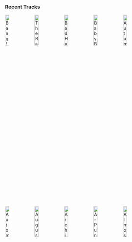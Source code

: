 ### Recent Tracks
[<img src='https://lastfm.freetls.fastly.net/i/u/300x300/ce0725ba16956dbbe409fd3cdf97e59b.png' width='16%' height='16%' alt='Bang!'>](https://www.last.fm/music/ajr/_/bang%2521)&nbsp;&nbsp;&nbsp;&nbsp;[<img src='https://lastfm.freetls.fastly.net/i/u/300x300/55cea9a7145b4087c0dfb4dce3fe6c37.png' width='16%' height='16%' alt='The Balance'>](https://www.last.fm/music/royal%2btongues/_/the%2bbalance)&nbsp;&nbsp;&nbsp;&nbsp;[<img src='https://lastfm.freetls.fastly.net/i/u/300x300/6c2e84b712d94940c9926dfe1dd5b7d3.png' width='16%' height='16%' alt='Bad Habit'>](https://www.last.fm/music/the%2bkooks/_/bad%2bhabit)&nbsp;&nbsp;&nbsp;&nbsp;[<img src='https://lastfm.freetls.fastly.net/i/u/300x300/b50b7b0232c92b7c137c714c694dc135.png' width='16%' height='16%' alt='Baby Blue'>](https://www.last.fm/music/grayscale/_/baby%2bblue)&nbsp;&nbsp;&nbsp;&nbsp;[<img src='https://lastfm.freetls.fastly.net/i/u/300x300/7a60757022108d73a52aab935cfefd1a.png' width='16%' height='16%' alt='Autumn Blossom (feat. Noosa)'>](https://www.last.fm/music/pierce%2bfulton/_/autumn%2bblossom%2b%2528feat.%2bnoosa%2529)&nbsp;&nbsp;&nbsp;&nbsp;<br>[<img src='https://lastfm.freetls.fastly.net/i/u/300x300/ad484b533669379a1f09e2f854b3d37b.png' width='16%' height='16%' alt='Automatic'>](https://www.last.fm/music/the%2bmowgli%2527s/_/automatic)&nbsp;&nbsp;&nbsp;&nbsp;[<img src='https://lastfm.freetls.fastly.net/i/u/300x300/1d6c116eda02d6d42d14add703b3eeed.png' width='16%' height='16%' alt='August'>](https://www.last.fm/music/akurei/_/august)&nbsp;&nbsp;&nbsp;&nbsp;[<img src='https://lastfm.freetls.fastly.net/i/u/300x300/63ea8d50b43146e7c64414891c20d378.png' width='16%' height='16%' alt='Archie, Marry Me'>](https://www.last.fm/music/alvvays/_/archie%252c%2bmarry%2bme)&nbsp;&nbsp;&nbsp;&nbsp;[<img src='https://lastfm.freetls.fastly.net/i/u/300x300/61fe67ac1045c545a57bfc81da022f91.png' width='16%' height='16%' alt='A-Punk'>](https://www.last.fm/music/vampire%2bweekend/_/a-punk)&nbsp;&nbsp;&nbsp;&nbsp;[<img src='https://lastfm.freetls.fastly.net/i/u/300x300/32cc861c9a634244bdc5952f6b80d050.png' width='16%' height='16%' alt='Almost (Sweet Music)'>](https://www.last.fm/music/hozier/_/almost%2b%2528sweet%2bmusic%2529)&nbsp;&nbsp;&nbsp;&nbsp;<br>